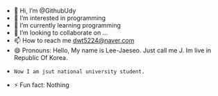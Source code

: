 - 👋 Hi, I’m @GithubUdy
- 👀 I’m interested in programming
- 🌱 I’m currently learning programming
- 💞️ I’m looking to collaborate on ...
- 📫 How to reach me dwt5224@naver.com
- 😄 Pronouns: Hello, My name is Lee-Jaeseo. Just call me J. Im live in Republic Of Korea.
-     Now I am jsut national university student.  
- ⚡ Fun fact: Nothing

<!---
GithubUdy/GithubUdy is a ✨ special ✨ repository because its `README.md` (this file) appears on your GitHub profile.
You can click the Preview link to take a look at your changes.
--->

